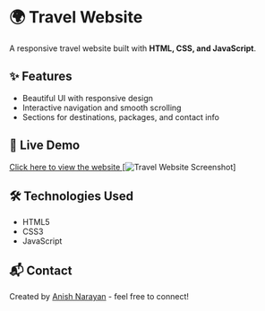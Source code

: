 # 🌍 Travel Website

A responsive travel website built with **HTML, CSS, and JavaScript**.

## ✨ Features
- Beautiful UI with responsive design
- Interactive navigation and smooth scrolling
- Sections for destinations, packages, and contact info

## 🚀 Live Demo
 
[Click here to view the website ](https://AnishNr.github.io/Tour-X/)
[![Travel Website Screenshot](images/anishnr.github.io_Tour-X_.png)] 


## 🛠️ Technologies Used
- HTML5
- CSS3
- JavaScript

## 📬 Contact
Created by [Anish Narayan](https://github.com/AnishNr) - feel free to connect!